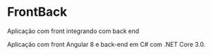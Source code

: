 # FrontBack
Aplicação com front integrando com back end


Aplicação com front Angular 8 e back-end em C# com .NET Core 3.0. 
